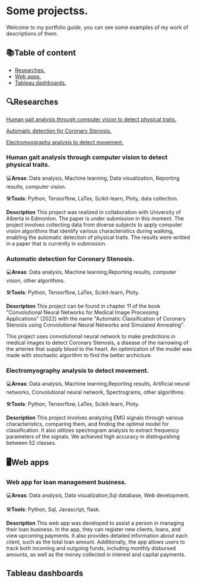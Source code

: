 # Some projectss.

Welcome to my portfolio guide, you can see some examples of my work of descriptions of them.

## 📚**Table of content**
* [Researches.](#Researches)
* [Web apps.](#Web-apps.)
* [Tableau dashboards.](#Tableau-dashboards)

## 🔍**Researches**
[Human gait analysis through computer vision to detect physical traits.](#Human-gait-analysis-through-computer-vision-to-detect-physical-traits.)

[Automatic detection for Coronary Stenosis.](#Automatic-detection-for-Coronary-Stenosis.)

[Electromyography analysis to detect movement.](#Electromyography-analysis-to-detect-movement.)
### **Human gait analysis through computer vision to detect physical traits.**

💻**Areas**: Data analysis, Machine learning, Data visualization, Reporting results, computer vision.

🛠️**Tools**: Python, Tensorflow, LaTex, Scikit-learn, Ploty, data collection.

**Description**
This project was realized in collaboration with University of Alberta in Edmonton. The paper is under submission in this moment.
The project involves collecting data from diverse subjects to apply computer vision algorithms that identify various characteristics during walking, enabling the automatic detection of physical traits.
The results were writted in a paper that is currently in submission.

### **Automatic detection for Coronary Stenosis.**

💻**Areas**: Data analysis, Machine learning,Reporting results, computer vision, other algorithms.

🛠️**Tools**: Python, Tensorflow, LaTex, Scikit-learn, Ploty.

**Description**
This project can be found in chapter 11 of the book "Convolutional Neural Networks for Medical Image Processing Applications" (2022) with the name "Automatic Classification of Coronary Stenosis using Convolutional Neural Networks and Simulated Annealing".

This project uses convolutional neural network to make predictions in medical images to detect Coronary Stenosis, a disease of the narrowing of the arteries that supply blood to the heart.
An optimization of the model was made with stochastic algorithm to find the better archicture.

### **Electromyography analysis to detect movement.**
💻**Areas**: Data analysis, Machine learning,Reporting results, Artificial neural networks, Convolutional neural network, Spectrograms, other algorithms.

🛠️**Tools**: Python, Tensorflow, LaTex, Scikit-learn, Ploty.

**Description**
This project involves analyzing EMG signals through various characteristics, comparing them, and finding the optimal model for classification. It also utilizes spectrogram analysis to extract frequency parameters of the signals. We achieved high accuracy in distinguishing between 52 classes.

## 🖥️**Web apps**

### **Web app for loan management business.**

💻**Areas**: Data analysis, Data visualization,Sql database, Web development.

🛠️**Tools**: Python, Sql, Javascript, flask.

**Description**
This web app was developed to assist a person in managing their loan business. In the app, they can register new clients, loans, and view upcoming payments. It also provides detailed information about each client, such as the total loan amount. Additionally, the app allows users to track both incoming and outgoing funds, including monthly disbursed amounts, as well as the money collected in interest and capital payments.

## **Tableau dashboards**
